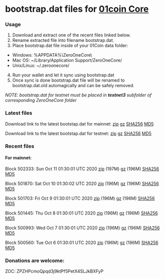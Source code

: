 # bootstrap.dat files for [01coin Core](https://01coin.io)

### Usage

1. Download and extract one of the recent files linked below.
2. Rename extracted file into filename bootstrap.dat.
3. Place bootstrap.dat file inside of your 01Coin data folder:
 - Windows: %APPDATA%\ZeroOneCore\
 - Mac OS: ~/Library/Application Support/ZeroOneCore/
 - Unix/Linux: ~/.zeroonecore/
4. Run your wallet and let it sync using bootstrap.dat
5. Once sync is done bootstrap.dat file will be renamed to bootstrap.dat.old automagically and can be safely removed.

_NOTE: bootstrap.dat for testnet must be placed in **testnet3** subfolder of corresponding ZeroOneCore folder_

### Latest files
Download link to the latest bootstap.dat for mainnet: [zip](https://files.01coin.io/mainnet/bootstrap.dat.zip) [gz](https://files.01coin.io/mainnet/bootstrap.dat.tar.gz) [SHA256](https://files.01coin.io/mainnet/sha256.txt) [MD5](https://files.01coin.io/mainnet/md5.txt)

Download link to the latest bootstap.dat for testnet: [zip](https://files.01coin.io/testnet/bootstrap.dat.zip) [gz](https://files.01coin.io/testnet/bootstrap.dat.tar.gz) [SHA256](https://files.01coin.io/testnet/sha256.txt) [MD5](https://files.01coin.io/testnet/md5.txt)

### Recent files

#### For mainnet:

Block 502333: Sun Oct 11 01:30:01 UTC 2020 [zip](https://files.01coin.io/mainnet/2020-10-11/bootstrap.dat.zip) (197M) [gz](https://files.01coin.io/mainnet/2020-10-11/bootstrap.dat.tar.gz) (196M) [SHA256](https://files.01coin.io/mainnet/2020-10-11/sha256.txt) [MD5](https://files.01coin.io/mainnet/2020-10-11/md5.txt)

Block 501870: Sat Oct 10 01:30:02 UTC 2020 [zip](https://files.01coin.io/mainnet/2020-10-10/bootstrap.dat.zip) (196M) [gz](https://files.01coin.io/mainnet/2020-10-10/bootstrap.dat.tar.gz) (196M) [SHA256](https://files.01coin.io/mainnet/2020-10-10/sha256.txt) [MD5](https://files.01coin.io/mainnet/2020-10-10/md5.txt)

Block 501703: Fri Oct  9 01:30:01 UTC 2020 [zip](https://files.01coin.io/mainnet/2020-10-09/bootstrap.dat.zip) (196M) [gz](https://files.01coin.io/mainnet/2020-10-09/bootstrap.dat.tar.gz) (196M) [SHA256](https://files.01coin.io/mainnet/2020-10-09/sha256.txt) [MD5](https://files.01coin.io/mainnet/2020-10-09/md5.txt)

Block 501445: Thu Oct  8 01:30:01 UTC 2020 [zip](https://files.01coin.io/mainnet/2020-10-08/bootstrap.dat.zip) (196M) [gz](https://files.01coin.io/mainnet/2020-10-08/bootstrap.dat.tar.gz) (196M) [SHA256](https://files.01coin.io/mainnet/2020-10-08/sha256.txt) [MD5](https://files.01coin.io/mainnet/2020-10-08/md5.txt)

Block 500993: Wed Oct  7 01:30:01 UTC 2020 [zip](https://files.01coin.io/mainnet/2020-10-07/bootstrap.dat.zip) (196M) [gz](https://files.01coin.io/mainnet/2020-10-07/bootstrap.dat.tar.gz) (196M) [SHA256](https://files.01coin.io/mainnet/2020-10-07/sha256.txt) [MD5](https://files.01coin.io/mainnet/2020-10-07/md5.txt)

Block 500560: Tue Oct  6 01:30:01 UTC 2020 [zip](https://files.01coin.io/mainnet/2020-10-06/bootstrap.dat.zip) (196M) [gz](https://files.01coin.io/mainnet/2020-10-06/bootstrap.dat.tar.gz) (196M) [SHA256](https://files.01coin.io/mainnet/2020-10-06/sha256.txt) [MD5](https://files.01coin.io/mainnet/2020-10-06/md5.txt)


### Donations are welcome:

ZOC: ZPZHPcmoQpqd3j9ktPf5PetX4SLJkBXFyP
